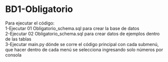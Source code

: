 # BD1-Obligatorio

Para ejecutar el código:\
1-Ejecutar 01 Obligatorio_schema.sql para crear la base de datos\
2-Ejecutar 02 Obligatorio_schema.sql para crear datos de ejemplos dentro de las tablas\
3-Ejecutar main.py dónde se corre el código principal con cada submenú, que hacer dentro de cada menú se selecciona ingresando solo números por consola
